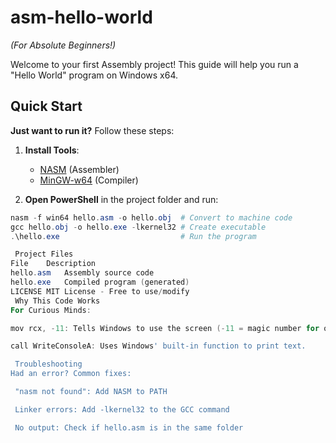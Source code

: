 # asm-hello-world  
*(For Absolute Beginners!)*  

Welcome to your first Assembly project! This guide will help you run a "Hello World" program on Windows x64.

## Quick Start  
**Just want to run it?** Follow these steps:  
1. **Install Tools**:  
   - [NASM](https://www.nasm.us/) (Assembler)  
   - [MinGW-w64](https://www.mingw-w64.org/) (Compiler)  

2. **Open PowerShell** in the project folder and run:  
```powershell
nasm -f win64 hello.asm -o hello.obj  # Convert to machine code
gcc hello.obj -o hello.exe -lkernel32 # Create executable
.\hello.exe                           # Run the program

 Project Files
File	Description
hello.asm	Assembly source code
hello.exe	Compiled program (generated)
LICENSE	MIT License - Free to use/modify
 Why This Code Works
For Curious Minds:

mov rcx, -11: Tells Windows to use the screen (-11 = magic number for output).

call WriteConsoleA: Uses Windows' built-in function to print text.

 Troubleshooting
Had an error? Common fixes:

 "nasm not found": Add NASM to PATH

 Linker errors: Add -lkernel32 to the GCC command

 No output: Check if hello.asm is in the same folder
